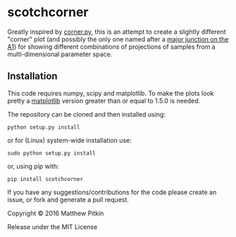 # scotchcorner

Greatly inspired by [corner.py](https://github.com/dfm/corner.py), this is an attempt to create a 
slightly different "corner" plot (and possibly the only one named after a [major junction on
the A1](https://en.wikipedia.org/wiki/Scotch_Corner)) for showing different combinations of projections of samples from
a multi-dimensional parameter space.

## Installation

This code requires numpy, scipy and matplotlib. To make the plots look pretty a
[matplotlib](http://matplotlib.org) version greater than or equal to 1.5.0 is needed.

The repository can be cloned and then installed using:

``python setup.py install``

or for (Linux) system-wide installation use:

``sudo python setup.py install``

or, using pip with:

``pip install scotchcorner``

If you have any suggestions/contributions for the code please create an issue, or fork and generate a pull request.

Copyright &copy; 2016 Matthew Pitkin

Release under the MIT License
